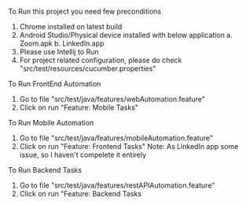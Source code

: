 To Run this project you need few preconditions
1. Chrome installed on latest build
2. Android Studio/Physical device installed with below application
    a. Zoom.apk
    b. LinkedIn.app
3. Please use Intellij to Run
4. For project related configuration, please do check "src/test/resources/cucumber.properties"


To Run FrontEnd Automation
1. Go to file "src/test/java/features/webAutomation.feature"
2. Click on run "Feature: Mobile Tasks"

To Run Mobile Automation
1. Go to file "src/test/java/features/mobileAutomation.feature"
2. Click on run "Feature: Frontend Tasks"
Note: As LinkedIn app some issue, so I haven't compelete it entirely


To Run Backend Tasks
1. Go to file "src/test/java/features/restAPIAutomation.feature"
2. Click on run "Feature: Backend Tasks

